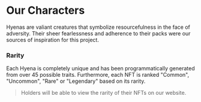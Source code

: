 # Our Characters

Hyenas are valiant creatures that symbolize resourcefulness in the face of adversity. Their sheer fearlessness and adherence to their packs were our sources of inspiration for this project.

### Rarity
Each Hyena is completely unique and has been programmatically generated from over 45 possible traits. Furthermore, each NFT is ranked "Common", "Uncommon", "Rare" or "Legendary" based on its rarity. 

> Holders will be able to view the rarity of their NFTs on our website.